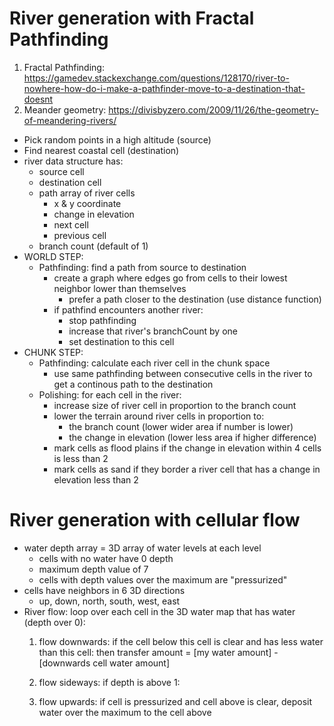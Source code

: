 # River generation with Fractal Pathfinding

1. Fractal Pathfinding: https://gamedev.stackexchange.com/questions/128170/river-to-nowhere-how-do-i-make-a-pathfinder-move-to-a-destination-that-doesnt
2. Meander geometry: https://divisbyzero.com/2009/11/26/the-geometry-of-meandering-rivers/
- Pick random points in a high altitude (source)
- Find nearest coastal cell (destination)
- river data structure has:
  - source cell
  - destination cell
  - path array of river cells
    - x & y coordinate
    - change in elevation
    - next cell
    - previous cell
  - branch count (default of 1)
- WORLD STEP:
  - Pathfinding:
    find a path from source to destination
    - create a graph where edges go from cells to their lowest neighbor lower than themselves
      - prefer a path closer to the destination (use distance function)
    - if pathfind encounters another river:
      - stop pathfinding
      - increase that river's branchCount by one
      - set destination to this cell
- CHUNK STEP:
  - Pathfinding:
    calculate each river cell in the chunk space
    - use same pathfinding between consecutive cells in the river
      to get a continous path to the destination
  - Polishing:
    for each cell in the river:
    - increase size of river cell in proportion to the branch count
    - lower the terrain around river cells in proportion to:
      - the branch count (lower wider area if number is lower)
      - the change in elevation (lower less area if higher difference)
    - mark cells as flood plains if the change in elevation within 4 cells is less than 2
    - mark cells as sand if they border a river cell that has a change in elevation less than 2

# River generation with cellular flow
- water depth array = 3D array of water levels at each level
  - cells with no water have 0 depth
  - maximum depth value of 7
  - cells with depth values over the maximum are "pressurized"
- cells have neighbors in 6 3D directions
  - up, down, north, south, west, east
- River flow:
  loop over each cell in the 3D water map that has water (depth over 0):
  1. flow downwards:
    if the cell below this cell is clear and has less water than this cell:
      then transfer amount = [my water amount] - [downwards cell water amount]
  2. flow sideways:
    if depth is above 1:
      
  3. flow upwards:
    if cell is pressurized and cell above is clear,
      deposit water over the maximum to the cell above
